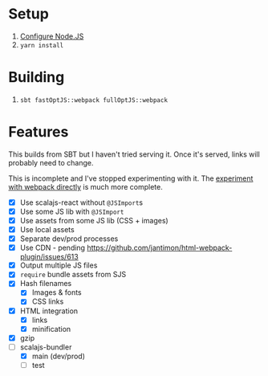 # Setup

1. [Configure Node.JS](https://gist.github.com/japgolly/775314a0cb24e33653b059b8f8540250)
2. `yarn install`

# Building
1. `sbt fastOptJS::webpack fullOptJS::webpack`

# Features

This builds from SBT but I haven't tried serving it.
Once it's served, links will probably need to change.

This is incomplete and I've stopped experimenting with it.
The [experiment with webpack directly](https://github.com/japgolly/misc/tree/webpack) is much more complete.

- [x] Use scalajs-react without `@JSImport`s
- [x] Use some JS lib with `@JSImport`
- [x] Use assets from some JS lib (CSS + images)
- [x] Use local assets
- [x] Separate dev/prod processes
- [x] Use CDN - pending https://github.com/jantimon/html-webpack-plugin/issues/613
- [x] Output multiple JS files
- [x] `require` bundle assets from SJS
- [x] Hash filenames
  - [x] Images & fonts
  - [x] CSS links
- [x] HTML integration
  - [x] links
  - [x] minification
- [x] gzip
- [ ] scalajs-bundler
  - [x] main (dev/prod)
  - [ ] test
